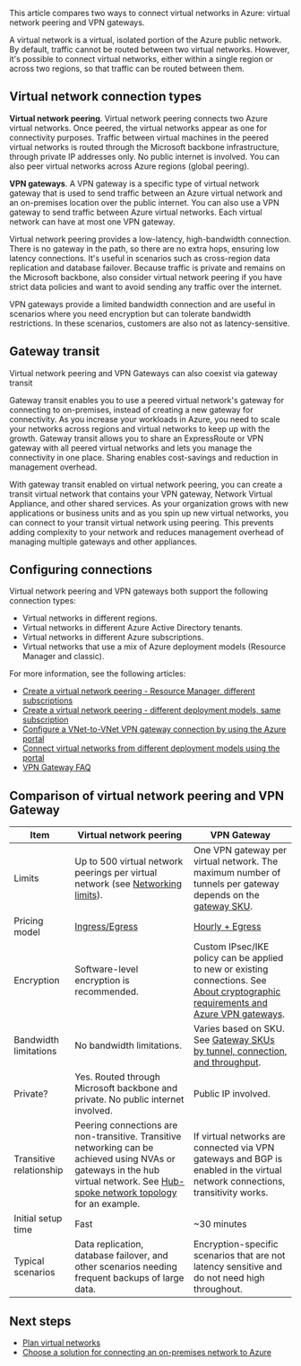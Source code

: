 


This article compares two ways to connect virtual networks in Azure: virtual network peering and VPN gateways.

A virtual network is a virtual, isolated portion of the Azure public network. By default, traffic cannot be routed between two virtual networks. However, it's possible to connect virtual networks, either within a single region or across two regions, so that traffic can be routed between them. 

## Virtual network connection types

**Virtual network peering**. Virtual network peering connects two Azure virtual networks. Once peered, the virtual networks appear as one for connectivity purposes. Traffic between virtual machines in the peered virtual networks is routed through the Microsoft backbone infrastructure, through private IP addresses only. No public internet is involved. You can also peer virtual networks across Azure regions (global peering).

**VPN gateways**. A VPN gateway is a specific type of virtual network gateway that is used to send traffic between an Azure virtual network and an on-premises location over the public internet. You can also use a VPN gateway to send traffic between Azure virtual networks. Each virtual network can have at most one VPN gateway.

Virtual network peering provides a low-latency, high-bandwidth connection. There is no gateway in the path, so there are no extra hops, ensuring low latency connections. It's useful in scenarios such as cross-region data replication and database failover. Because traffic is private and remains on the Microsoft backbone, also consider virtual network peering if you have strict data policies and want to avoid sending any traffic over the internet. 

VPN gateways provide a limited bandwidth connection and are useful in scenarios where you need encryption but can tolerate bandwidth restrictions. In these scenarios, customers are also not as latency-sensitive.

## Gateway transit

Virtual network peering and VPN Gateways can also coexist via gateway transit

Gateway transit enables you to use a peered virtual network's gateway for connecting to on-premises, instead of creating a new gateway for connectivity. As you increase your workloads in Azure, you need to scale your networks across regions and virtual networks to keep up with the growth. Gateway transit allows you to share an ExpressRoute or VPN gateway with all peered virtual networks and lets you manage the connectivity in one place. Sharing enables cost-savings and reduction in management overhead.

With gateway transit enabled on virtual network peering, you can create a transit virtual network that contains your VPN gateway, Network Virtual Appliance, and other shared services. As your organization grows with new applications or business units and as you spin up new virtual networks, you can connect to your transit virtual network using peering. This prevents adding complexity to your network and reduces management overhead of managing multiple gateways and other appliances.

## Configuring connections

Virtual network peering and VPN gateways both support the following connection types:

- Virtual networks in different regions.
- Virtual networks in different Azure Active Directory tenants.
- Virtual networks in different Azure subscriptions.
- Virtual networks that use a mix of Azure deployment models (Resource Manager and classic).

For more information, see the following articles:

- [Create a virtual network peering - Resource Manager, different subscriptions](/azure/virtual-network/create-peering-different-subscriptions)
- [Create a virtual network peering - different deployment models, same subscription](/azure/virtual-network/create-peering-different-deployment-models)
- [Configure a VNet-to-VNet VPN gateway connection by using the Azure portal](/azure/vpn-gateway/vpn-gateway-howto-vnet-vnet-resource-manager-portal)
- [Connect virtual networks from different deployment models using the portal](/azure/vpn-gateway/vpn-gateway-connect-different-deployment-models-portal)
- [VPN Gateway FAQ](/azure/vpn-gateway/vpn-gateway-vpn-faq)


## Comparison of virtual network peering and VPN Gateway

| Item | Virtual network peering | VPN Gateway |
|------|--------------|--------------|
| Limits | Up to 500 virtual network peerings per virtual network (see [Networking limits](/azure/azure-subscription-service-limits#networking-limits)). | One VPN gateway per virtual network. The maximum number of tunnels per gateway depends on the [gateway SKU](/azure/vpn-gateway/vpn-gateway-about-vpngateways#gwsku). |
| Pricing model | [Ingress/Egress](https://azure.microsoft.com/pricing/details/virtual-network/) | [Hourly + Egress](https://azure.microsoft.com/pricing/details/vpn-gateway/) |
| Encryption | Software-level encryption is recommended. | Custom IPsec/IKE policy can be applied to new or existing connections. See [About cryptographic requirements and Azure VPN gateways](/azure/vpn-gateway/vpn-gateway-about-compliance-crypto). |
| Bandwidth limitations | No bandwidth limitations. | Varies based on SKU. See [Gateway SKUs by tunnel, connection, and throughput](/azure/vpn-gateway/vpn-gateway-about-vpngateways#benchmark). |
| Private? | Yes. Routed through Microsoft backbone and private. No public internet involved. | Public IP involved. |
| Transitive relationship | Peering connections are non-transitive. Transitive networking can be achieved using NVAs or gateways in the hub virtual network. See [Hub-spoke network topology](./hub-spoke.yml) for an example. | If virtual networks are connected via VPN gateways and BGP is enabled in the virtual network connections, transitivity works. |
| Initial setup time | Fast | ~30 minutes | 
| Typical scenarios | Data replication, database failover, and other scenarios needing frequent backups of large data. | Encryption-specific scenarios that are not latency sensitive and do not need high throughout. |

## Next steps

- [Plan virtual networks](/azure/virtual-network/virtual-network-vnet-plan-design-arm)
- [Choose a solution for connecting an on-premises network to Azure](./index.yml)